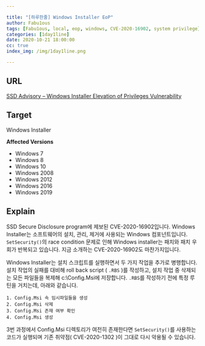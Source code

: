```yaml
---

title: "[하루한줄] Windows Installer EoP"
author: Fabu1ous
tags: [Fabu1ous, local, eop, windows, CVE-2020-16902, system privilege]
categories: [1day1line]
date: 2020-10-21 18:00:00
cc: true
index_img: /img/1day1line.png

---
```




## URL

[SSD Advisory – Windows Installer Elevation of Privileges Vulnerability](https://ssd-disclosure.com/ssd-advisory-windows-installer-elevation-of-privileges-vulnerability/)



## Target

Windows Installer



**Affected Versions**

* Windows 7
* Windows 8
* Windows 10
* Windows 2008
* Windows 2012
* Windows 2016
* Windows 2019



## Explain

SSD Secure Disclosure program에 제보된 CVE-2020-16902입니다. Windows Installer는 소프트웨어의 설치, 관리, 제거에 사용되는 Windows 컴포넌트입니다. `SetSecurity()`의 race condition 문제로 인해 Windows installer는 패치와 패치 우회가 반복되고 있습니다. 지금 소개하는 CVE-2020-16902도 마찬가지입니다.

Windows Installer는 설치 스크립트를 실행하면서 두 가지 작업을 추가로 병행합니다. 설치 작업의 실패를 대비해 roll back script ( `.RBS` )를 작성하고, 설치 작업 중 삭제되는 모든 파일들을 복제해 c:\Config.Msi에 저장합니다. `.RBS`를 작성하기 전에 특정 루틴을 거치는데, 아래와 같습니다.

```
1. Config.Msi 속 임시파일들을 생성
2. Config.Msi 삭제
3. Config.Msi 존재 여부 확인
4. Config.Msi 생성
```

3번 과정에서 Config.Msi 디렉토리가 여전히 존재한다면 `SetSecurity()`를 사용하는 코드가 실행되며 기존 취약점( CVE-2020-1302 )이 그대로 다시 악용될 수 있습니다.


